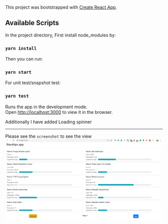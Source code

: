 This project was bootstrapped with [Create React App](https://github.com/facebook/create-react-app).

## Available Scripts

In the project directory, First install node_modules
by:
### `yarn install`

Then you can run:

### `yarn start`

For unit test/snapshot test:

### `yarn test`

Runs the app in the development mode.<br />
Open [http://localhost:3000](http://localhost:3000) to view it in the browser.

Additionally I have added Loading spinner

---
Please see the `screenshot` to see the view
![screenshot](screenshots/starships.PNG)
